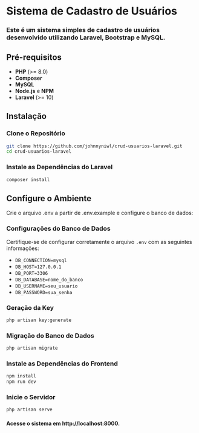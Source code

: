 # Sistema de Cadastro de Usuários

### Este é um sistema simples de cadastro de usuários desenvolvido utilizando Laravel, Bootstrap e MySQL.

## Pré-requisitos

- **PHP** (>= 8.0)
- **Composer**
- **MySQL**
- **Node.js** e **NPM**
- **Laravel** (>= 10)

## Instalação

### Clone o Repositório
```bash
git clone https://github.com/johnnyniwl/crud-usuarios-laravel.git
cd crud-usuarios-laravel
```

### Instale as Dependências do Laravel
```bash
composer install
```

## Configure o Ambiente

Crie o arquivo .env a partir de .env.example e configure o banco de dados:

### Configurações do Banco de Dados

Certifique-se de configurar corretamente o arquivo `.env` com as seguintes informações:

- `DB_CONNECTION=mysql`
- `DB_HOST=127.0.0.1`
- `DB_PORT=3306`
- `DB_DATABASE=nome_do_banco`
- `DB_USERNAME=seu_usuario`
- `DB_PASSWORD=sua_senha`


### Geração da Key
```bash
php artisan key:generate
```

### Migração do Banco de Dados
```bash
php artisan migrate
```

### Instale as Dependências do Frontend
```bash
npm install
npm run dev
```

### Inicie o Servidor
```bash
php artisan serve
```


#### Acesse o sistema em http://localhost:8000.
